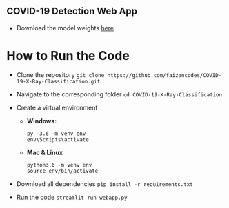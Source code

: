 ## COVID-19 Detection Web App

- Download the model weights [here](https://www.dropbox.com/sh/siwkzth0czwg8o4/AADd7O77-9PW23ngbNzTg4nAa?dl=0)

# How to Run the Code

  - Clone the repository `git clone https://github.com/faizancodes/COVID-19-X-Ray-Classification.git`
  
  - Navigate to the corresponding folder `cd COVID-19-X-Ray-Classification`
  
  - Create a virtual environment
  
       - **Windows:**
            ```
            py -3.6 -m venv env
            env\Scripts\activate
            ```
       - **Mac & Linux**
            ```
            python3.6 -m venv env
            source env/bin/activate
            ```   
            
  - Download all dependencies `pip install -r requirements.txt` 
  
  - Run the code `streamlit run webapp.py`

